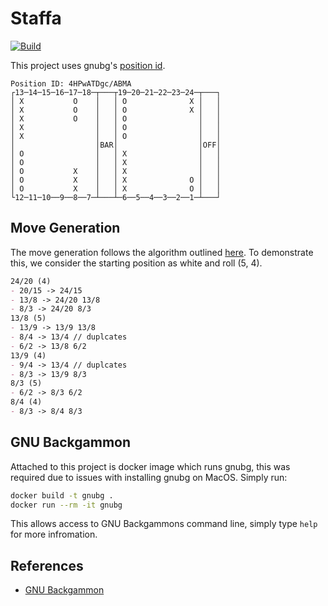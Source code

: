 # Staffa
[![Build](../../actions/workflows/build.yaml/badge.svg)](../../actions/workflows/build.yaml)

This project uses gnubg's [position id](https://www.gnu.org/software/gnubg/manual/gnubg.html#gnubg-tech_postionid).

```
Position ID: 4HPwATDgc/ABMA
┌13─14─15─16─17─18─┬───┬19─20─21─22─23─24─┬───┐
│ X           O    │   │ O              X │   │
│ X           O    │   │ O              X │   │
│ X           O    │   │ O                │   │
│ X                │   │ O                │   │
│ X                │   │ O                │   │
│                  │BAR│                  │OFF│
│ O                │   │ X                │   │
│ O                │   │ X                │   │
│ O           X    │   │ X                │   │
│ O           X    │   │ X              O │   │
│ O           X    │   │ X              O │   │
└12─11─10──9──8──7─┴───┴─6──5──4──3──2──1─┴───┘
```

## Move Generation

The move generation follows the algorithm outlined [here](https://bkgm.com/articles/Berliner/BKG-AProgramThatPlaysBackgammon/index.html#sec-III-A). To demonstrate this, we consider the starting position as white and roll (5, 4).

```md
24/20 (4)
- 20/15 -> 24/15
- 13/8 -> 24/20 13/8
- 8/3 -> 24/20 8/3
13/8 (5)
- 13/9 -> 13/9 13/8
- 8/4 -> 13/4 // duplcates
- 6/2 -> 13/8 6/2
13/9 (4)
- 9/4 -> 13/4 // duplcates
- 8/3 -> 13/9 8/3
8/3 (5)
- 6/2 -> 8/3 6/2
8/4 (4)
- 8/3 -> 8/4 8/3
```

## GNU Backgammon

Attached to this project is docker image which runs gnubg, this was required due to issues with installing gnubg on MacOS. Simply run:

```bash
docker build -t gnubg .
docker run --rm -it gnubg
```
 
This allows access to GNU Backgammons command line, simply type `help` for more infromation.

## References
- [GNU Backgammon](https://www.gnu.org/software/gnubg/)
